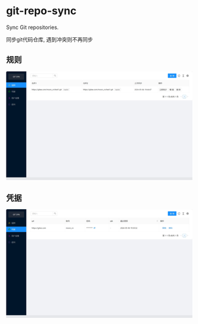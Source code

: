 # git-repo-sync

Sync Git repositories.

同步git代码仓库, 
遇到冲突则不再同步


## 规则
![img.png](doc/gz.png)

## 凭据
![img.png](doc/pj.png)